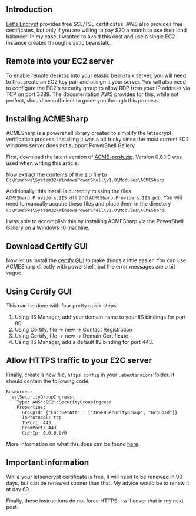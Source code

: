 ## Introduction

[Let's Encrypt](https://letsencrypt.org) provides free SSL/TSL certificates. AWS also provides free certificates, but only if you are willing to pay $20 a month to use their load balancer. In my case, I wanted to avoid this cost and use a single EC2 instance created through elastic beanstalk.


## Remote into your EC2 server

To enable remote desktop into your elastic beanstalk server, you will need to first create an EC2 key pair and assign it your server. You will also need to configure the EC2's security group to allow RDP from your IP address via TCP on port 3389. The documentation AWS provides for this, while not perfect, should be sufficient to guide you through this process.


## Installing ACMESharp

ACMESharp is a powershell library created to simplify the letsecrypt verification process. Installing it was a bit tricky since the most current EC2 windows server does not support PowerShell Gallery.

First, download the latest version of [ACME-posh.zip](https://github.com/ebekker/ACMESharp/releases). Version 0.8.1.0 was used when writing this article.

Now extract the contents of the zip file to `C:\Windows\System32\WindowsPowerShell\v1.0\Modules\ACMESharp`

Additionally, this install is currently missing the files `ACMESharp.Providers.IIS.dll` and `ACMESharp.Providers.IIS.pdb`. You will need to manually acquire these files and place them in the directory `C:\Windows\System32\WindowsPowerShell\v1.0\Modules\ACMESharp`.

I was able to accomplish this by installing ACMESharp via the PowerShell Gallery on a Windows 10 machine.


## Download Certify GUI

Now let us install the [certify GUI](https://certify.webprofusion.com/home/download) to make things a little easier. You can use ACMESharp directly with powershell, but the error messages are a bit vague.


## Using Certify GUI

This can be done with four pretty quick steps

1) Using IIS Manager, add your domain name to your IIS bindings for port 80.
2) Using Certify, file -> new -> Contact Registration
3) Using Certify, file -> new -> Domain Certificate
4) Using IIS Manager, add a default IIS binding for port 443.

## Allow HTTPS traffic to your E2C server

Finally, create a new file, `https.config` in your `.ebextensions` folder. It should contain the following code.

    Resources:
      sslSecurityGroupIngress:
        Type: AWS::EC2::SecurityGroupIngress
        Properties:
          GroupId: {"Fn::GetAtt" : ["AWSEBSecurityGroup", "GroupId"]}
          IpProtocol: tcp
          ToPort: 443
          FromPort: 443
          CidrIp: 0.0.0.0/0

More information on what this does can be found [here](http://docs.aws.amazon.com/elasticbeanstalk/latest/dg/https-singleinstance.html).

## Important information

While your letsencrypt certificate is free, it will need to be renewed in 90 days, but can be renewed sooner than that. My advice would be to renew it at day 60.

Finally, these instructions do not force HTTPS. I will cover that in my next post.
